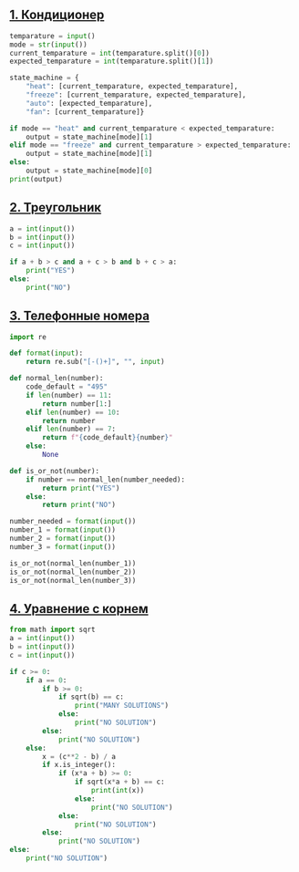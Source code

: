 ## [1. Кондиционер](https://contest.yandex.ru/contest/27393/problems/A/)

```python
temparature = input()
mode = str(input())
current_temparature = int(temparature.split()[0])
expected_temparature = int(temparature.split()[1])

state_machine = {
    "heat": [current_temparature, expected_temparature],
    "freeze": [current_temparature, expected_temparature],
    "auto": [expected_temparature],
    "fan": [current_temparature]}

if mode == "heat" and current_temparature < expected_temparature:
    output = state_machine[mode][1]
elif mode == "freeze" and current_temparature > expected_temparature:
    output = state_machine[mode][1]
else:
    output = state_machine[mode][0]
print(output)
```

## [2. Треугольник](https://contest.yandex.ru/contest/27393/problems/B/)

```python
a = int(input())
b = int(input())
c = int(input())

if a + b > c and a + c > b and b + c > a:
    print("YES")
else: 
    print("NO")
```

## [3. Телефонные номера](https://contest.yandex.ru/contest/27393/problems/C/)

```python
import re

def format(input):
    return re.sub("[-()+]", "", input)

def normal_len(number):
    code_default = "495"
    if len(number) == 11:
        return number[1:]
    elif len(number) == 10:
        return number
    elif len(number) == 7:
        return f"{code_default}{number}"
    else:
        None

def is_or_not(number):
    if number == normal_len(number_needed):
        return print("YES")
    else:
        return print("NO")  

number_needed = format(input())
number_1 = format(input())
number_2 = format(input())
number_3 = format(input())

is_or_not(normal_len(number_1))
is_or_not(normal_len(number_2))
is_or_not(normal_len(number_3))
```

## [4. Уравнение с корнем](https://contest.yandex.ru/contest/27393/problems/D/)

```python
from math import sqrt
a = int(input())
b = int(input())
c = int(input())

if c >= 0:
    if a == 0:
        if b >= 0:
            if sqrt(b) == c:
                print("MANY SOLUTIONS")
            else:
                print("NO SOLUTION")
        else:
            print("NO SOLUTION")
    else:
        x = (c**2 - b) / a
        if x.is_integer():
            if (x*a + b) >= 0:
                if sqrt(x*a + b) == c:
                    print(int(x))
                else: 
                    print("NO SOLUTION")
            else:
                print("NO SOLUTION")
        else:
            print("NO SOLUTION")
else:
    print("NO SOLUTION")
```

